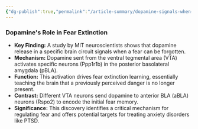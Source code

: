 ```yaml
---
{"dg-publish":true,"permalink":"/article-summary/dopamine-signals-when-a-fear-can-be-forgotten/","title":"Dopamine signals when a fear can be forgotten","tags":["article","summary"],"created":"2025-05-03T00:18:04.425+07:00","updated":"2025-08-07T06:03:09.621+07:00"}
---
```


### Dopamine's Role in Fear Extinction

- **Key Finding:** A study by MIT neuroscientists shows that dopamine release in a specific brain circuit signals when a fear can be forgotten.
- **Mechanism:** Dopamine sent from the ventral tegmental area (VTA) activates specific neurons (Ppp1r1b) in the posterior basolateral amygdala (pBLA).
- **Function:** This activation drives fear extinction learning, essentially teaching the brain that a previously perceived danger is no longer present.
- **Contrast:** Different VTA neurons send dopamine to anterior BLA (aBLA) neurons (Rspo2) to encode the initial fear memory.
- **Significance:** This discovery identifies a critical mechanism for regulating fear and offers potential targets for treating anxiety disorders like PTSD.
